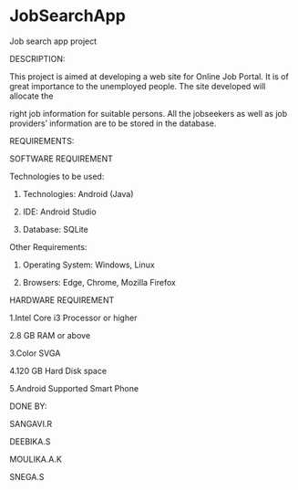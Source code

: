 # JobSearchApp
Job search app project

DESCRIPTION:               
   
   This project is aimed at developing a web site for Online Job Portal. It is of great importance to the unemployed people.  The site developed will allocate the 
   
right job information for suitable persons. All the jobseekers as well as job providers’ information are to be stored in the database.

REQUIREMENTS:

SOFTWARE REQUIREMENT

Technologies to be used:

1. Technologies: Android (Java)

2. IDE: Android Studio

3. Database: SQLite
        
Other Requirements:

1. Operating System: Windows, Linux

2. Browsers: Edge, Chrome, Mozilla Firefox
        
HARDWARE REQUIREMENT

1.Intel Core i3 Processor or higher

2.8 GB RAM or above

3.Color SVGA 

4.120 GB Hard Disk space

5.Android Supported Smart Phone
         
 DONE BY: 
 
 SANGAVI.R
 
 DEEBIKA.S
 
 MOULIKA.A.K
 
 SNEGA.S
